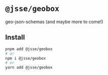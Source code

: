 # `@jsse/geobox`

geo-json-schemas (and maybe more to come!)

## Install

```bash
pnpm add @jsse/geobox
# or
npm i @jsse/geobox
# or
yarn add @jsse/geobox
```
